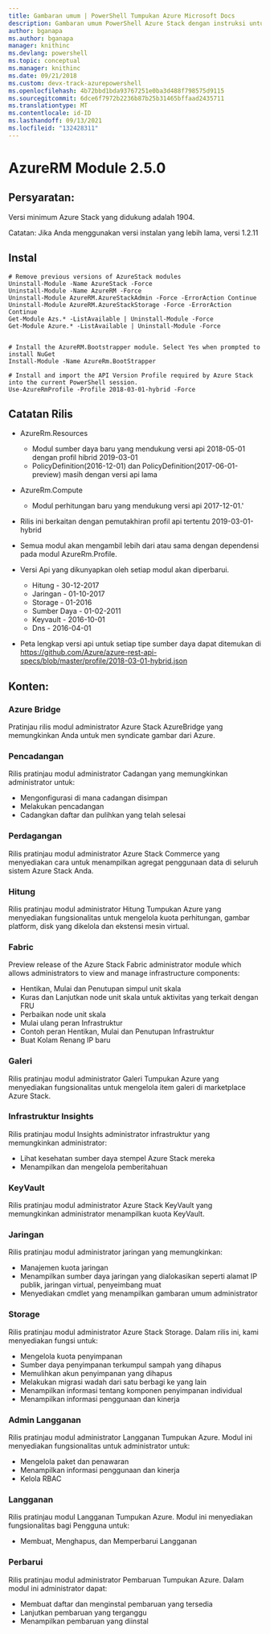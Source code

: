 ```yaml
---
title: Gambaran umum | PowerShell Tumpukan Azure Microsoft Docs
description: Gambaran umum PowerShell Azure Stack dengan instruksi untuk penginstalan dan konfigurasi.
author: bganapa
ms.author: bganapa
manager: knithinc
ms.devlang: powershell
ms.topic: conceptual
ms.manager: knithinc
ms.date: 09/21/2018
ms.custom: devx-track-azurepowershell
ms.openlocfilehash: 4b72bbd1bda93767251e0ba3d488f798575d9115
ms.sourcegitcommit: 6dce6f7972b2236b87b25b31465bffaad2435711
ms.translationtype: MT
ms.contentlocale: id-ID
ms.lasthandoff: 09/13/2021
ms.locfileid: "132428311"
---
```

# <a name="azurerm-module-250"></a>AzureRM Module 2.5.0

## <a name="requirements"></a>Persyaratan:
Versi minimum Azure Stack yang didukung adalah 1904.

Catatan: Jika Anda menggunakan versi instalan yang lebih lama, versi 1.2.11


## <a name="install"></a>Instal
```powershell-interactive
# Remove previous versions of AzureStack modules
Uninstall-Module -Name AzureStack -Force 
Uninstall-Module -Name AzureRM -Force 
Uninstall-Module AzureRM.AzureStackAdmin -Force -ErrorAction Continue
Uninstall-Module AzureRM.AzureStackStorage -Force -ErrorAction Continue
Get-Module Azs.* -ListAvailable | Uninstall-Module -Force
Get-Module Azure.* -ListAvailable | Uninstall-Module -Force


# Install the AzureRM.Bootstrapper module. Select Yes when prompted to install NuGet
Install-Module -Name AzureRm.BootStrapper

# Install and import the API Version Profile required by Azure Stack into the current PowerShell session.
Use-AzureRmProfile -Profile 2018-03-01-hybrid -Force

```

## <a name="release-notes"></a>Catatan Rilis
* AzureRm.Resources
    * Modul sumber daya baru yang mendukung versi api 2018-05-01 dengan profil hibrid 2019-03-01
    * PolicyDefinition(2016-12-01) dan PolicyDefinition(2017-06-01-preview) masih dengan versi api lama
* AzureRm.Compute
    * Modul perhitungan baru yang mendukung versi api 2017-12-01.'


* Rilis ini berkaitan dengan pemutakhiran profil api tertentu 2019-03-01-hybrid
* Semua modul akan mengambil lebih dari atau sama dengan dependensi pada modul AzureRm.Profile.
* Versi Api yang dikunyapkan oleh setiap modul akan diperbarui. 
    * Hitung - 30-12-2017
    * Jaringan - 01-10-2017
    * Storage - 01-2016
    * Sumber Daya - 01-02-2011
    * Keyvault - 2016-10-01
    * Dns - 2016-04-01
* Peta lengkap versi api untuk setiap tipe sumber daya dapat ditemukan di https://github.com/Azure/azure-rest-api-specs/blob/master/profile/2018-03-01-hybrid.json

## <a name="content"></a>Konten:
### <a name="azure-bridge"></a>Azure Bridge
Pratinjau rilis modul administrator Azure Stack AzureBridge yang memungkinkan Anda untuk men syndicate gambar dari Azure.

### <a name="backup"></a>Pencadangan
Rilis pratinjau modul administrator Cadangan yang memungkinkan administrator untuk:
- Mengonfigurasi di mana cadangan disimpan
- Melakukan pencadangan
- Cadangkan daftar dan pulihkan yang telah selesai

### <a name="commerce"></a>Perdagangan
Rilis pratinjau modul administrator Azure Stack Commerce yang menyediakan cara untuk menampilkan agregat penggunaan data di seluruh sistem Azure Stack Anda.

### <a name="compute"></a>Hitung
Rilis pratinjau modul administrator Hitung Tumpukan Azure yang menyediakan fungsionalitas untuk mengelola kuota perhitungan, gambar platform, disk yang dikelola dan ekstensi mesin virtual.

### <a name="fabric"></a>Fabric
Preview release of the Azure Stack Fabric administrator module which allows administrators to view and manage infrastructure components:
- Hentikan, Mulai dan Penutupan simpul unit skala
- Kuras dan Lanjutkan node unit skala untuk aktivitas yang terkait dengan FRU
- Perbaikan node unit skala
- Mulai ulang peran Infrastruktur
- Contoh peran Hentikan, Mulai dan Penutupan Infrastruktur
- Buat Kolam Renang IP baru


### <a name="gallery"></a>Galeri
Rilis pratinjau modul administrator Galeri Tumpukan Azure yang menyediakan fungsionalitas untuk mengelola item galeri di marketplace Azure Stack.

### <a name="infrastructure-insights"></a>Infrastruktur Insights
Rilis pratinjau modul Insights administrator infrastruktur yang memungkinkan administrator:
- Lihat kesehatan sumber daya stempel Azure Stack mereka
- Menampilkan dan mengelola pemberitahuan

### <a name="keyvault"></a>KeyVault
Rilis pratinjau modul administrator Azure Stack KeyVault yang memungkinkan administrator menampilkan kuota KeyVault.

### <a name="network"></a>Jaringan
Rilis pratinjau modul administrator jaringan yang memungkinkan:
- Manajemen kuota jaringan
- Menampilkan sumber daya jaringan yang dialokasikan seperti alamat IP publik, jaringan virtual, penyeimbang muat
- Menyediakan cmdlet yang menampilkan gambaran umum administrator

### <a name="storage"></a>Storage
Rilis pratinjau modul administrator Azure Stack Storage.  Dalam rilis ini, kami menyediakan fungsi untuk:
- Mengelola kuota penyimpanan
- Sumber daya penyimpanan terkumpul sampah yang dihapus
- Memulihkan akun penyimpanan yang dihapus
- Melakukan migrasi wadah dari satu berbagi ke yang lain
- Menampilkan informasi tentang komponen penyimpanan individual
- Menampilkan informasi penggunaan dan kinerja

### <a name="subscription-admin"></a>Admin Langganan
Rilis pratinjau modul administrator Langganan Tumpukan Azure.  Modul ini menyediakan fungsionalitas untuk administrator untuk:
- Mengelola paket dan penawaran
- Menampilkan informasi penggunaan dan kinerja
- Kelola RBAC

### <a name="subscription"></a>Langganan
Rilis pratinjau modul Langganan Tumpukan Azure.  Modul ini menyediakan fungsionalitas bagi Pengguna untuk:
- Membuat, Menghapus, dan Memperbarui Langganan

### <a name="update"></a>Perbarui
Rilis pratinjau modul administrator Pembaruan Tumpukan Azure.  Dalam modul ini administrator dapat:
- Membuat daftar dan menginstal pembaruan yang tersedia
- Lanjutkan pembaruan yang terganggu
- Menampilkan pembaruan yang diinstal
